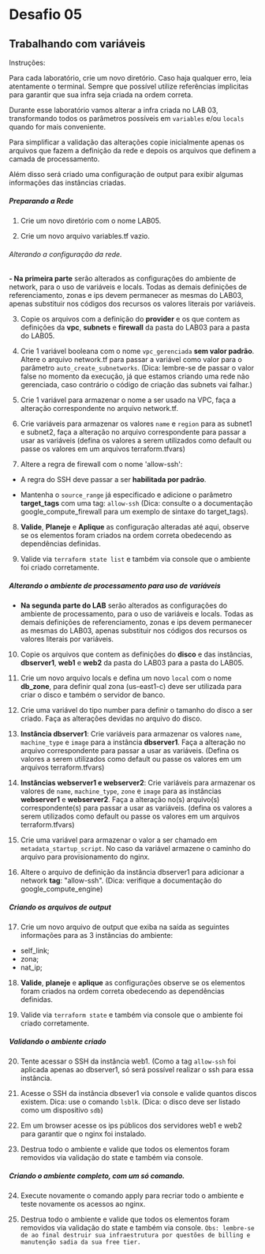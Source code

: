 
# Desafio 05 

## Trabalhando com variáveis

Instruções:

Para cada laboratório, crie um novo diretório. Caso haja qualquer erro, leia atentamente o terminal. Sempre que possível utilize referências implicitas para garantir que sua infra seja criada na ordem correta.

Durante esse laboratório vamos alterar a infra criada no LAB 03, transformando todos os parâmetros possíveis em `variables` e/ou `locals` quando for mais conveniente.

Para simplificar a validação das alterações copie inicialmente apenas os arquivos que fazem a definição da rede e depois os arquivos que definem a camada de processamento.

Além disso será criado uma configuração de output para exibir algumas informações das instâncias criadas. 

##### Preparando a Rede

1. Crie um novo diretório com o nome LAB05.

2. Crie um novo arquivo variables.tf vazio.

###### Alterando a configuração da rede.

**- Na primeira parte** serão alterados as configurações do ambiente de network, para o uso de variáveis e locals. Todas as demais definições de referenciamento, zonas e ips devem permanecer as mesmas do LAB03, apenas substituir nos códigos dos recursos os valores literais por variáveis.

3. Copie os arquivos com a definição do **provider** e os que contem as definições da **vpc**, **subnets** e **firewall** da pasta do LAB03 para a pasta do LAB05.

4. Crie 1 variável booleana com o nome `vpc_gerenciada` **sem valor padrão**. Altere o arquivo network.tf para passar a variável como valor para o parâmetro `auto_create_subnetworks`. (Dica: lembre-se de passar o valor false no momento da execução, já que estamos criando uma rede não gerenciada, caso contrário o código de criação das subnets vai falhar.)

5. Crie 1 variável para armazenar o nome a ser usado na VPC, faça a alteração correspondente no arquivo network.tf.

6. Crie variáveis para armazenar os valores `name` e `region` para as subnet1 e subnet2, faça a alteração no arquivo correspondente para passar a usar as variáveis (defina os valores a serem utilizados como default ou passe os valores em um arquivos terraform.tfvars)

7. Altere a regra de firewall com o nome 'allow-ssh':

- A regra do SSH deve passar a ser **habilitada por padrão**.

- Mantenha o `source_range` já especificado e adicione o parâmetro **target_tags** com uma tag: `allow-ssh` (Dica: consulte o a documentação google_compute_firewall para um exemplo de sintaxe do target_tags).

8. **Valide**, **Planeje** e **Aplique** as configuração alteradas até aqui, observe se os elementos foram criados na ordem correta obedecendo as dependências definidas.

9. Valide via `terraform state list` e também via console que o ambiente foi criado corretamente.

##### Alterando o ambiente de processamento para uso de variáveis

- **Na segunda parte do LAB** serão alterados as configurações do ambiente de processamento, para o uso de variáveis e locals. Todas as demais definições de referenciamento, zonas e ips devem permanecer as mesmas do LAB03, apenas substituir nos códigos dos recursos os valores literais por variáveis.

10. Copie os arquivos que contem as definições do **disco** e das instâncias, **dbserver1**, **web1** e **web2** da pasta do LAB03 para a pasta do LAB05.

11.  Crie um novo arquivo locals e defina um novo `local` com o nome **db_zone**, para definir qual zona (us-east1-c) deve ser utilizada para criar o disco e também o servidor de banco.

12. Crie uma variável do tipo number para definir o tamanho do disco a ser criado. Faça as alterações devidas no arquivo do disco.

13.  **Instância dbserver1**: Crie variáveis para armazenar os valores `name`, `machine_type` e `image` para a instância **dbserver1**. Faça a alteração no arquivo correspondente para passar a usar as variáveis. (Defina os valores a serem utilizados como default ou passe os valores em um arquivos terraform.tfvars)

14. **Instâncias webserver1 e webserver2**: Crie variáveis para armazenar os valores de `name`, `machine_type`, `zone` e `image` para as instâncias **webserver1** e **webserver2**. Faça a alteração no(s) arquivo(s) correspondente(s) para passar a usar as variáveis. (defina os valores a serem utilizados como default ou passe os valores em um arquivos terraform.tfvars)

15. Crie uma variável para armazenar o valor a ser chamado em `metadata_startup_script`. No caso da variável armazene o caminho do arquivo para provisionamento do nginx.

16. Altere o arquivo de definição da instância dbserver1 para adicionar a network **tag**: "allow-ssh". (Dica: verifique a documentação do google_compute_engine)

##### Criando os arquivos de output

17. Crie um novo arquivo de output que exiba na saída as seguintes informações para as 3 instâncias do ambiente:

- self_link;
- zona;
- nat_ip;

18. **Valide**, **planeje** e **aplique** as configurações observe se os elementos foram criados na ordem correta obedecendo as dependências definidas.

19. Valide via `terraform state` e também via console que o ambiente foi criado corretamente.

##### Validando o ambiente criado

20. Tente acessar o SSH da instância web1. (Como a tag `allow-ssh` foi aplicada apenas ao dbserver1, só será possível realizar o ssh para essa instância.

21. Acesse o SSH da instância dbsever1 via console e valide quantos discos existem. Dica: use o comando `lsblk`. (Dica: o disco deve ser listado como um dispositivo `sdb`)

22. Em um browser acesse os ips públicos dos servidores web1 e web2 para garantir que o nginx foi instalado.

23. Destrua todo o ambiente e valide que todos os elementos foram removidos via validação do state e também via console.

##### Criando o ambiente completo, com um só comando.

24. Execute novamente o comando apply para recriar todo o ambiente e teste novamente os acessos ao nginx.

25. Destrua todo o ambiente e valide que todos os elementos foram removidos via validação do state e também via console.
`
Obs: lembre-se de ao final destruir sua infraestrutura por questões de billing e manutenção sadia da sua free tier.
`